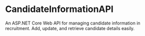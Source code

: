 # CandidateInformationAPI
An ASP.NET Core Web API for managing candidate information in recruitment. Add, update, and retrieve candidate details easily.
